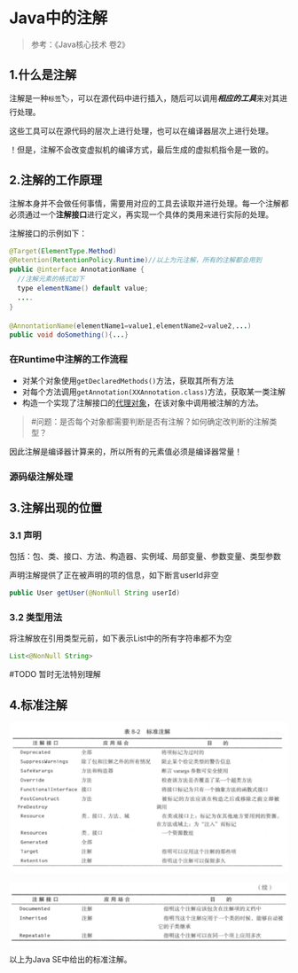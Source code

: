 # Java中的注解

> 参考：《Java核心技术 卷2》

## 1.什么是注解

注解是一种`标签`🏷️，可以在源代码中进行插入，随后可以调用***相应的工具***来对其进行处理。

这些工具可以在源代码的层次上进行处理，也可以在编译器层次上进行处理。

！但是，注解不会改变虚拟机的编译方式，最后生成的虚拟机指令是一致的。

## 2.注解的工作原理

注解本身并不会做任何事情，需要用对应的工具去读取并进行处理。每一个注解都必须通过一个**注解接口**进行定义，再实现一个具体的类用来进行实际的处理。

注解接口的示例如下：

```java
@Target(ElementType.Method)
@Retention(RetentionPolicy.Runtime)//以上为元注解，所有的注解都会用到
public @interface AnnotationName {
  //注解元素的格式如下
  type elementName() default value;
  ....
}

@AnnontationName(elementName1=value1,elementName2=value2,...)
public void doSomething(){...}
```

### 在Runtime中注解的工作流程

- 对某个对象使用`getDeclaredMethods()`方法，获取其所有方法
- 对每个方法调用`getAnnotation(XXAnnotation.class)`方法，获取某一类注解
- 构造一个实现了注解接口的[代理对象](https://blog.csdn.net/xiaowu_zhu/article/details/83019440)，在该对象中调用被注解的方法。

> #问题：是否每个对象都需要判断是否有注解？如何确定改判断的注解类型？

因此注解是编译器计算来的，所以所有的元素值必须是编译器常量！

### 源码级注解处理



## 3.注解出现的位置

### 3.1 声明

包括：包、类、接口、方法、构造器、实例域、局部变量、参数变量、类型参数

声明注解提供了正在被声明的项的信息，如下断言userId非空

```java
public User getUser(@NonNull String userId)
```

### 3.2 类型用法

将注解放在引用类型元前，如下表示List中的所有字符串都不为空

```java
List<@NonNull String>
```

#TODO 暂时无法特别理解

## 4.标准注解

![标准注解1](../Images/标准注解1.png)

![标准注解2](../Images/标准注解2.png)

以上为Java SE中给出的标准注解。